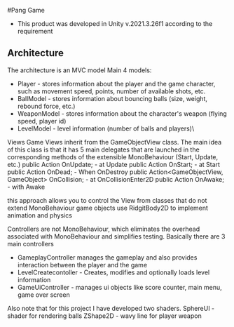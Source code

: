 #Pang Game

- This product was developed in Unity v.2021.3.26f1 according to the requirement

## Architecture
The architecture is an MVC model
Main 4 models:
- Player - stores information about the player and the game character, such as movement speed, points, number of available shots, etc.
- BallModel - stores information about bouncing balls (size, weight, rebound force, etc.)
- WeaponModel - stores information about the character's weapon (flying speed, player id)
- LevelModel - level information (number of balls and players)\

Views
Game Views inherit from the GameObjectView class. The main idea of this class is that it has 5 main delegates that are launched in the corresponding methods of the extensible MonoBehaviour (Start, Update, etc.)
     public Action<Models> OnUpdate; - at Update
     public Action<GameObjectView> OnStart; - at Start
     public Action<GameObjectView> OnDead; - When OnDestroy
     public Action<GameObjectView, GameObject> OnCollision; - at OnCollisionEnter2D
     public Action<GameObjectView> OnAwake; - with Awake

this approach allows you to control the View from classes that do not extend MonoBehaviour
game objects use RidgitBody2D to implement animation and physics

Controllers are not MonoBehaviour, which eliminates the overhead associated with MonoBehaviour and simplifies testing. Basically there are 3 main controllers
- GameplayController manages the gameplay and also provides interaction between the player and the game
- LevelCreatecontoller - Creates, modifies and optionally loads level information
- GameUiController - manages ui objects like score counter, main menu, game over screen


Also note that for this project I have developed two shaders.
SphereUI - shader for rendering balls
ZShape2D - wavy line for player weapon
